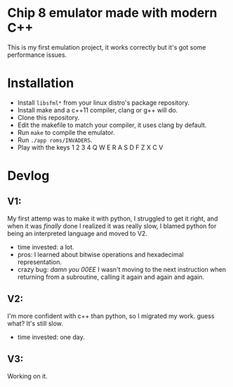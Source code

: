 # Chip 8 emulator made with modern C++

This is my first emulation project, it works correctly but it's got some
performance issues.

# Installation
* Install `libsfml*` from your linux distro's package repository.
* Install make and a c++11 compiler, clang or g++ will do.
* Clone this repository.
* Edit the makefile to match your compiler, it uses clang by default.
* Run `make` to compile the emulator.
* Run `./app roms/INVADERS`.
* Play with the keys 1 2 3 4 Q W E R A S D F Z X C V

# Devlog

## V1:
My first attemp was to make it with python, I struggled to get it right,
and when it was *finally* done I realized it was really slow,
I blamed python for being an interpreted language and moved to V2.

* time invested: a lot.
* pros: I learned about bitwise operations and hexadecimal representation.
* crazy bug: *damn you 00EE* I wasn't moving to the next instruction when
 returning from a subroutine, calling it again and again and again.

## V2:
I'm more confident with c++ than python, so I migrated my work.
guess what? It's still slow.

* time invested: one day.

## V3:
Working on it.
